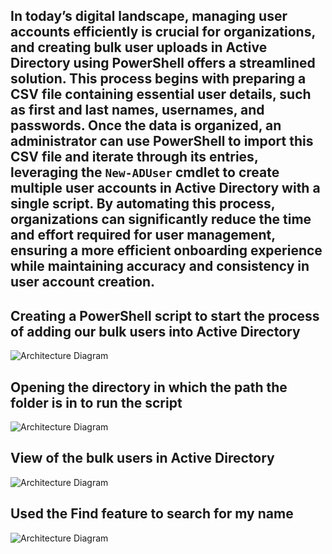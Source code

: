 ## In today’s digital landscape, managing user accounts efficiently is crucial for organizations, and creating bulk user uploads in Active Directory using PowerShell offers a streamlined solution. This process begins with preparing a CSV file containing essential user details, such as first and last names, usernames, and passwords. Once the data is organized, an administrator can use PowerShell to import this CSV file and iterate through its entries, leveraging the `New-ADUser` cmdlet to create multiple user accounts in Active Directory with a single script. By automating this process, organizations can significantly reduce the time and effort required for user management, ensuring a more efficient onboarding experience while maintaining accuracy and consistency in user account creation.

## Creating a PowerShell script to start the process of adding our bulk users into Active Directory
![Architecture Diagram](https://i.imgur.com/PeV9Fag.png)

## Opening the directory in which the path the folder is in to run the script
![Architecture Diagram](https://i.imgur.com/JoOdZHW.png)

## View of the bulk users in Active Directory
![Architecture Diagram](https://i.imgur.com/C0GOPmb.png)

## Used the Find feature to search for my name
![Architecture Diagram](https://i.imgur.com/gImkRtX.png)

